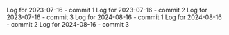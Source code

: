 Log for 2023-07-16 - commit 1
Log for 2023-07-16 - commit 2
Log for 2023-07-16 - commit 3
Log for 2024-08-16 - commit 1
Log for 2024-08-16 - commit 2
Log for 2024-08-16 - commit 3
